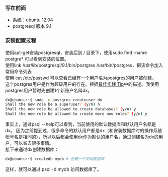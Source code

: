### 写在前面
* 系统：ubuntu 12.04
* postgresql 版本 9.1

### 安装配置过程
使用apt-get安装postgresql，安装后到 / 目录下，使用sudo find -name postgre\* 可以看到安装的位置。  
使用link /usr/lib/postgresql/9.1/bin/postgres /usr/bin/postgres，把该命令加入常用命令列表  
使用 cat /etc/passwd 可以查看已经有一个用户名为postgres的用户被创建。  
这个postgres用户是作为超级用户的存在。根据[最佳实践 Tip](http://www.postgresql.org/docs/9.2/static/role-attributes.html)中的描述。我使用postgres用户暂时先创建1个新账户名叫dx。
```bash
dx@ubuntu:~$ sudo -u postgres createuser dx
Shall the new role be a superuser? (y/n) n
Shall the new role be allowed to create databases? (y/n) y
Shall the new role be allowed to create more new roles? (y/n) y
```
事实上，通过psql --help可以看到，当前使用的默认数据库和默认用户名都是dx。 
因为之前提到过，很多命令的默认用户都是dx（和安装数据库时的操作系统帐号名是相同的），所以以后都会使用dx作为默认的用户名，通过创建名为dx的用户，可以省去很多事情。  
接下来通过dx创建数据库：
```bash
dx@ubuntu:~$ createdb mydb # 创建一个测试数据库
```
这样，就可以通过 psql -d mydb 访问数据库了。


